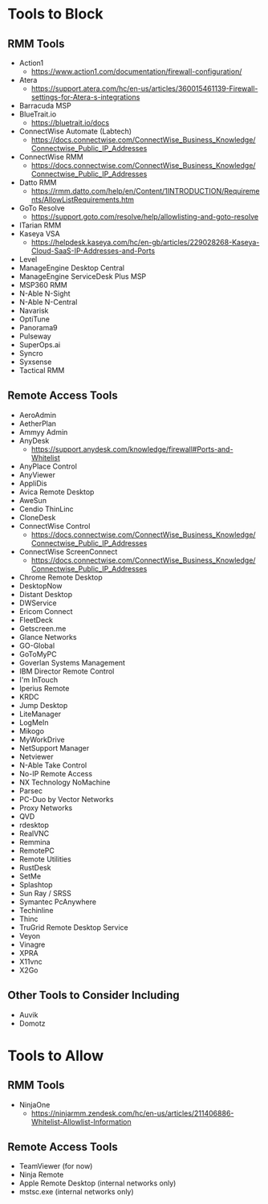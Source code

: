 # Tools to Block

## RMM Tools
* Action1
   * https://www.action1.com/documentation/firewall-configuration/
* Atera
   * https://support.atera.com/hc/en-us/articles/360015461139-Firewall-settings-for-Atera-s-integrations
* Barracuda MSP
* BlueTrait.io
  * https://bluetrait.io/docs 
* ConnectWise Automate (Labtech)
  * https://docs.connectwise.com/ConnectWise_Business_Knowledge/Connectwise_Public_IP_Addresses 
* ConnectWise RMM
  * https://docs.connectwise.com/ConnectWise_Business_Knowledge/Connectwise_Public_IP_Addresses 
* Datto RMM
  * https://rmm.datto.com/help/en/Content/1INTRODUCTION/Requirements/AllowListRequirements.htm 
* GoTo Resolve
  * https://support.goto.com/resolve/help/allowlisting-and-goto-resolve 
* ITarian RMM
* Kaseya VSA
  * https://helpdesk.kaseya.com/hc/en-gb/articles/229028268-Kaseya-Cloud-SaaS-IP-Addresses-and-Ports
* Level
* ManageEngine Desktop Central
* ManageEngine ServiceDesk Plus MSP
* MSP360 RMM
* N-Able N-Sight
* N-Able N-Central
* Navarisk
* OptiTune
* Panorama9
* Pulseway
* SuperOps.ai
* Syncro
* Syxsense
* Tactical RMM


## Remote Access Tools
* AeroAdmin
* AetherPlan
* Ammyy Admin
* AnyDesk
  * https://support.anydesk.com/knowledge/firewall#Ports-and-Whitelist 
* AnyPlace Control
* AnyViewer
* AppliDis
* Avica Remote Desktop
* AweSun
* Cendio ThinLinc
* CloneDesk
* ConnectWise Control
  * https://docs.connectwise.com/ConnectWise_Business_Knowledge/Connectwise_Public_IP_Addresses 
* ConnectWise ScreenConnect
  * https://docs.connectwise.com/ConnectWise_Business_Knowledge/Connectwise_Public_IP_Addresses  
* Chrome Remote Desktop
* DesktopNow
* Distant Desktop
* DWService
* Ericom Connect
* FleetDeck
* Getscreen.me
* Glance Networks
* GO-Global
* GoToMyPC
* Goverlan Systems Management
* IBM Director Remote Control
* I'm InTouch
* Iperius Remote
* KRDC
* Jump Desktop
* LiteManager
* LogMeIn
* Mikogo
* MyWorkDrive
* NetSupport Manager
* Netviewer
* N-Able Take Control
* No-IP Remote Access
* NX Technology NoMachine
* Parsec
* PC-Duo by Vector Networks
* Proxy Networks
* QVD
* rdesktop
* RealVNC
* Remmina
* RemotePC
* Remote Utilities
* RustDesk
* SetMe
* Splashtop
* Sun Ray / SRSS
* Symantec PcAnywhere
* Techinline
* Thinc
* TruGrid Remote Desktop Service
* Veyon
* Vinagre
* XPRA
* X11vnc
* X2Go


## Other Tools to Consider Including
* Auvik
* Domotz



# Tools to Allow

## RMM Tools
* NinjaOne
  * https://ninjarmm.zendesk.com/hc/en-us/articles/211406886-Whitelist-Allowlist-Information

## Remote Access Tools
* TeamViewer (for now)
* Ninja Remote
* Apple Remote Desktop (internal networks only)
* mstsc.exe (internal networks only)
